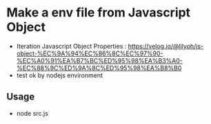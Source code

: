 # Make a env file from Javascript Object
- Iteration Javascript Object Properties : https://velog.io/@lilyoh/js-object-%EC%9A%94%EC%86%8C%EC%97%90-%EC%A0%91%EA%B7%BC%ED%95%98%EA%B3%A0-%EC%88%9C%ED%9A%8C%ED%95%98%EA%B8%B0
- test ok by nodejs environment

## Usage
- node src.js

